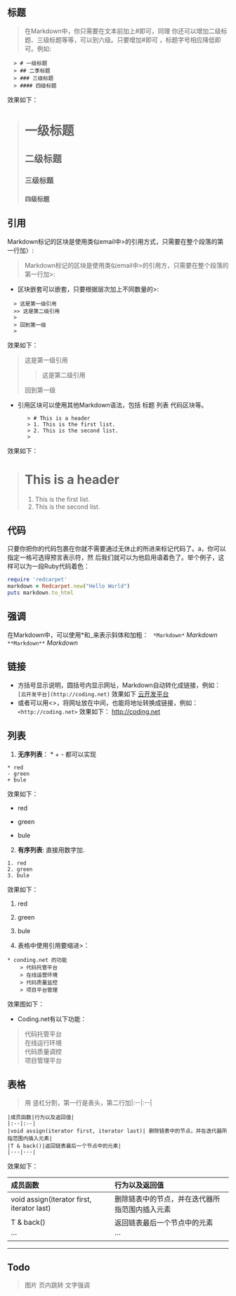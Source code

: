 
## 标题
> 在Markdown中，你只需要在文本前加上#即可，同理 你还可以增加二级标题、三级标题等等，可以到六级。只要增加#即可
> ，标题字号相应降低即可。例如:

```
  > # 一级标题
  > ## 二季标题
  > ### 三级标题
  > #### 四级标题
  ```
效果如下：
> # 一级标题
> ## 二级标题
> ### 三级标题
> #### 四级标题

## 引用
Markdown标记的区块是使用类似email中>的引用方式，只需要在整个段落的第一行加〉:
>Markdown标记的区块是使用类似email中>的引用方，只需要在整个段落的第一行加>:

* 区块嵌套可以嵌套，只要根据层次加上不同数量的>:
```
  > 这是第一级引用
  >> 这是第二级引用
  >
  > 回到第一级
  >  
```
  效果如下：
  > 这是第一级引用
  >> 这是第二级引用
  >
  > 回到第一级
  >
* 引用区块可以使用其他Markdown语法，包括 标题 列表 代码区块等。
  ``` 
     > # This is a header
     > 1. This is the first list.
     > 2. This is the second list.
     > 
     ```
效果如下：
 > # This is a header
 > 1. This is the first list.
 > 2. This is the second list.
 > 

## 代码
 只要你把你的代码包裹在你就不需要通过无休止的所进来标记代码了。a，你可以指定一格可选得预言表示符，然
 后我们就可以为他启用语着色了。举个例子，这样可以为一段Ruby代码着色： 
```ruby
require 'redcarpet'
markdown = Redcarpet.new("Hello World")
puts markdown.to_html
```
## 强调
  在Markdown中，可以使用*和_来表示斜体和加粗：
  ``` *Markdown*```  *Markdown*
  ``` **Markdown**``` *Markdown*

## 链接
  * 方括号显示说明，圆括号内显示网址，Markdown自动转化成链接，例如：
  ```[云开发平台](http://coding.net)```
  效果如下
  [云开发平台](http://coding.net)
  * 或者可以用<>，将网址放在中间，也能将地址转换成链接，例如：
  ``` <http://coding.net>```
  效果如下：
  <http://coding.net>

## 列表
  1. **无序列表**： * + - 都可以实现
```
* red
- green
+ bule
```
效果如下：
* red
- green
+ bule
 2.  **有序列表**: 直接用数字加.
 ``` 
 1. red
 2. green
 3. bule
 ```
 效果如下：
 1. red
 2. green
 3. bule

 3. 表格中使用引用要缩进>：
 ```
 * conding.net 的功能
 	 > 代码托管平台
 	 > 在线运营环境 
 	 > 代码质量监控
 	 > 项目平台管理
 ```
 效果图如下：
 * Coding.net有以下功能：
  > 代码托管平台  
  > 在线运行环境  
  > 代码质量调控   
  > 项目管理平台 

## 表格
> 用 竖杠分割，第一行是表头，第二行加|:--|:--|
```
|成员函数|行为以及返回值|
|:--|:--|
|void assign(iterator first, iterator last)| 删除链表中的节点，并在迭代器所指范围内插入元素|
|T & back()|返回链表最后一个节点中的元素|
|···|···|
```
效果如下：

|成员函数|行为以及返回值|
|:--|:--|
|void assign(iterator first, iterator last)| 删除链表中的节点，并在迭代器所指范围内插入元素|
|T & back()|返回链表最后一个节点中的元素|
|···|···|

---
## Todo
> 图片
> 页内跳转
> 文字强调
